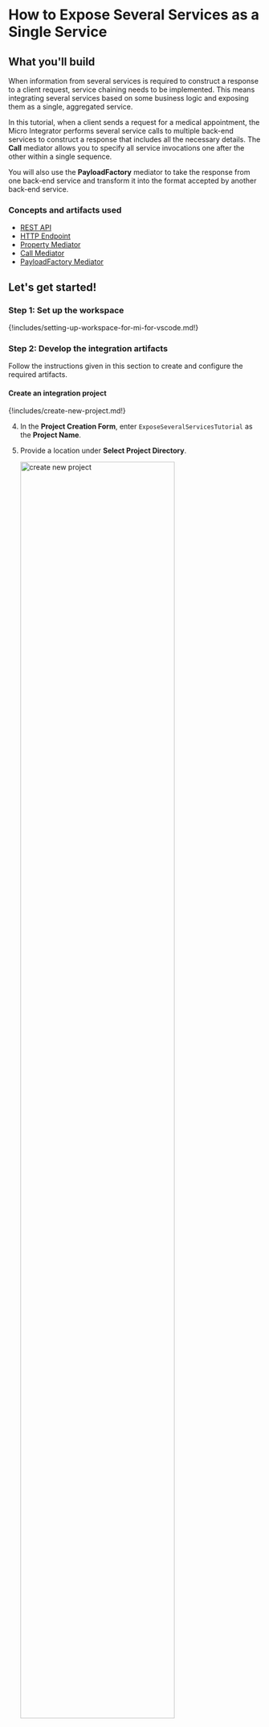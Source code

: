 # How to Expose Several Services as a Single Service

## What you'll build

When information from several services is required to construct a response to a client request, service chaining needs to be implemented. This means integrating several services based on some business logic and exposing them as a single, aggregated service.

In this tutorial, when a client sends a request for a medical appointment, the Micro Integrator performs several service calls to multiple back-end services to construct a response that includes all the necessary details. The **Call** mediator allows you to specify all service invocations one after the other within a single sequence.

You will also use the **PayloadFactory** mediator to take the response from one back-end service and transform it into the format accepted by another back-end service.

### Concepts and artifacts used

-   [REST API]({{base_path}}/reference/synapse-properties/rest-api-properties)
-   [HTTP Endpoint]({{base_path}}/reference/synapse-properties/endpoint-properties)
-   [Property Mediator]({{base_path}}/reference/mediators/property-mediator)
-   [Call Mediator]({{base_path}}/reference/mediators/call-mediator)
-   [PayloadFactory Mediator]({{base_path}}/reference/mediators/payloadfactory-mediator)

## Let's get started!

### Step 1: Set up the workspace

{!includes/setting-up-workspace-for-mi-for-vscode.md!}

### Step 2: Develop the integration artifacts

Follow the instructions given in this section to create and configure the required artifacts.

#### Create an integration project

{!includes/create-new-project.md!}

4. In the **Project Creation Form**, enter `ExposeSeveralServicesTutorial` as the **Project Name**.

5. Provide a location under **Select Project Directory**.

    <a href="{{base_path}}/assets/img/learn/tutorials/exposing-several-services/create-new-project.png"><img src="{{base_path}}/assets/img/learn/tutorials/exposing-several-services/create-new-project.png" alt="create new project" width="80%"></a>

6. Click **Create**.

Now let's start designing the integration by adding the necessary artifacts.

#### Create new Endpoints

Let's create three HTTP endpoints to represent all three back-end services: Hospital Service, Channeling Service, and Payment Service.

1. Navigate to the **MI Project Explorer** > **Endpoints**.

    <a href="{{base_path}}/assets/img/develop/create-artifacts/create-endpoint/create-new-endpoint.png"><img src="{{base_path}}/assets/img/develop/create-artifacts/create-endpoint/create-new-endpoint.png" alt="create new endpoint" width="30%"></a>

2. Hover over **Endpoints** and click the **+** icon that appears.

    <a href="{{base_path}}/assets/img/learn/tutorials/add-endpoint.png"><img src="{{base_path}}/assets/img/learn/tutorials/add-endpoint.png" alt="Add endpoint" width="30%"></a>

3. Next, select **HTTP Endpoint** type from the **Create Endpoint Artifact** interface.

    <a href="{{base_path}}/assets/img/develop/mi-for-vscode/qsg/create-http-endpoint.png"><img src="{{base_path}}/assets/img/develop/mi-for-vscode/qsg/create-http-endpoint.png" alt="Create HTTP Endpoint" width="60%"></a>

4. In the **HTTP Endpoint Form** that appears, specify the following values to create the new endpoint.

    <table>
        <tr>
            <th>Property</th>
            <th>Value</th>
            <th>Description</th>
        </tr>
        <tr>
            <td>Endpoint Name </td>
            <td>
                <code>HospitalServicesEP</code>
            </td>
            <td>
                This is a single endpoint configured to forward requests to the relevant hospital by reading the hospital specified in the request payload.
            </td>
        </tr>
        <tr>
            <td>URI Template</td>
            <td>
                <code>http://localhost:9090/{uri.var.hospital}/categories/{uri.var.category}/reserve</code>
            </td>
            <td>
                The template for the request URL expected by the back-end service. The following two variables will be replaced by the corresponding values in the request message:
                <ul>
                  <li>{uri.var.hospital}</li>
                  <li>{uri.var.category}</li>
                </ul>
            </td>
        </tr>
        <tr>
            <td>Method</td>
            <td>
                <code>POST</code>
            </td>
            <td>
                Endpoint HTTP REST Method.
            </td>
        </tr>
    </table>

5.  Click **Create**.
   
6.  Create another **HTTP Endpoint** for the Channeling back-end service and specify the details given below:
   
    <table>
        <tr>
            <th>Property</th>
            <th>Value</th>
            <th>Description</th>
        </tr>
        <tr>
            <td>Endpoint Name</td>
            <td>`ChannelingFeeEP`</td>
            <td>The name of the endpoint.</td>
        </tr>
        <tr>
            <td>URI Template</td>
            <td><code>http://localhost:9090/{uri.var.hospital}/categories/appointments/{uri.var.appointment_id}/fee</code></td>
            <td>
                The template for the request URL expected by the back-end service. The following two variables will be replaced by the corresponding values in the request message:
                <ul>
                  <li>{uri.var.hospital}: This will be the hospital ID extracted from the original request payload.</li>
                  <li>{uri.var.appointment_id}: This will be the appointment ID extracted from the response payload that is received from the hospital service.</li>
                </ul>
            </td>
        </tr>
        <tr>
            <td>Method</td>
            <td>
                <code>GET</code>
            </td>
            <td>
                This endpoint artifact will be used to get information from the back-end service.
            </td>
        </tr>
    </table>

7.  Click **Create**.

8.  Create another **HTTP Endpoint** for the Settle Payment back-end service and specify the details given below:
   
    <table>
        <tr>
            <th>Property</th>
            <th>Value</th>
            <th>Description</th>
        </tr>
        <tr>
            <td>Endpoint Name</td>
            <td>`SettlePaymentEP`</td>
            <td>The name of the endpoint.</td>
        </tr>
        <tr>
            <td>URI Template</td>
            <td><code>http://localhost:9090/healthcare/payments</code></td>
            <td>
                The template for the request URL expected by the back-end service.
            </td>
        </tr>
        <tr>
            <td>Method</td>
            <td>
                <code>POST </code>
            </td>
            <td>
                This endpoint artifact will be used to post information to the back-end service.
            </td>
        </tr>
    </table>

9.  Click **Create**.

You have now created the endpoints that are required for this tutorial.

#### Create a REST API

1. Go to **MI Project Explorer** > **APIs**.

    <a href="{{base_path}}/assets/img/develop/create-artifacts/create-rest-api/create-rest-api.png"><img src="{{base_path}}/assets/img/develop/create-artifacts/create-rest-api/create-rest-api.png" alt="create new api" width="30%"></a>

2. Hover over **APIs** and click the **+** icon that appears to open the **API Form**.

    <a href="{{base_path}}/assets/img/learn/tutorials/add-api.png"><img src="{{base_path}}/assets/img/learn/tutorials/add-api.png" alt="add API" width="30%"></a>

3. Specify values for the required REST API properties:
    <table>
      <tr>
        <th>Property</th>
        <th>Value</th>
        <th>Description</th>
      </tr>
      <tr>
        <td>Name</td>
        <td><code>HealthcareAPI</code></td>
        <td>
          The name of the REST API.
        </td>
      </tr>
      <tr>
        <td>Context</td>
        <td><code>/healthcare </code></td>
        <td>
          Here you are anchoring the API in the <code>/healthcare </code> context. This will become part of the name of the generated URL used by the client when sending requests to the Healthcare service. For example, setting the context to /healthcare means that the API will only handle HTTP requests where the URL path starts with <code>http://host:port/healthcare<code>.
        </td>
      </tr>
    <table>                                                    
    <a href="{{base_path}}/assets/img/learn/tutorials/sending-simple-message-to-service/synapse-api-artifact.png"><img src="{{base_path}}/assets/img/learn/tutorials/sending-simple-message-to-service/synapse-api-artifact.png" alt="synapse API artifact" width="80%"></a>               

4. Click **Create**. This opens the **Service Designer** interface.

    You can now start configuring the API resource.

5. Click on the `GET` API resource under **Available resources** on the **Service Designer**.

    You will now see the graphical view of the `HealthcareAPI` with its default API Resource.

6. Click the **Edit** icon to edit the API resource.

    <a href="{{base_path}}/assets/img/learn/tutorials/sending-simple-message-to-service/edit-icon.png"><img src="{{base_path}}/assets/img/learn/tutorials/sending-simple-message-to-service/edit-icon.png" alt="edit icon" width="80%"></a>

7. Specify values for the required resource properties:

    <table>
    <tr>
        <th>Property</th>
        <th>Value</th>
        <th>Description</th>
    </tr>
    <tr>
        <td>URI-Template</td>
        <td><code>/categories/{category}/reserve</code></td>
        <td>
            The request URL should match this template. The {category} variable will be replaced with the value sent in the request.
        </td>
    </tr>
    <tr>
        <td>Url Style</td>
        <td>`URI_TEMPLATE`</td>
        <td>
            You can now specify dynamic variables to extract values from the request URL.
        </td>
    </tr>
    <tr>
        <td>Methods</td>
        <td>
            `POST`
        </td>
        <td>
            This API resource will accept POST requests.
        </td>
    </tr>
    </table>
8. Click **Update**.

#### Update the mediation flow

You can now start updating the API resource with the mediation flow.

1. To get started, click on the **+** icon to add the first mediator to the sequence.

2. Select **Property** mediator from the **Mediators** palette. This is used to extract the hospital name that is sent in the request payload. 
   
    <a href="{{base_path}}/assets/img/learn/tutorials/exposing-several-services/add-property-mediator.png"><img src="{{base_path}}/assets/img/learn/tutorials/exposing-several-services/add-property-mediator.png" alt="add property mediator" width="80%"></a>

3. With the **Property** mediator selected, access the **Properties** tab and give the following details:
  <table>
  <tr>
  <th>Property</th>
  <th>Value</th>
  <th>Description</th>
  </tr>
  <tr>
  <td>Property Name</td>
  <td><code>uri.var.hospital</code></td>
  <td>The name that will be used to refer to this property's values.</td>
  </tr>
  <tr>
  <td>Property Action</td>
  <td><code>set</code></td>
  <td>The property action.</td>
  </tr>
  <tr>
  <td>Property Data Type</td>
  <td><code>String</code></td>
  <td>The property data type.</td>
  </tr>
  <tr>
  <td>Property Scope</td>
  <td><code>default</code></td>
  <td>The scope of the property.</td>
  </tr>
  <tr>
  <td>Value (Expression)</td>
  <td><code>json-eval(&#36;.hospital_id)</code></td>
  <td>
  <ol>
  <li>
  Click the <strong>Ex</strong> button before the <b>Value</b> field. This specifies the value type as <i>expression</i>.
  </li>
  <li>
  Enter <code>json-eval($.hospital_id)</code> as the expression value.
  </li>
  </ol>
  <b>Note</b>:
  This is the JSONPath expression that will extract the hospital from the request payload.
  </td>
  </tr>
  </table>

4. Click **Submit**.

5. Add a new **Property** mediator just after the previous property mediator. This will retrieve and store the card number that was sent to the request payload.

6. With the **Property** mediator selected, access the Properties tab and specify the following details:
  <table>
  <tr>
  <th>Property</th>
  <th>Value</th>
  <th>Description</th>
  </tr>
  <tr>
  <td>Property Name</td>
  <td><code>card_number</code></td>
  <td>The name of the property, which will be used to refer to this property.</td>
  </tr>
  <tr>
  <td>Property Action</td>
  <td><code>set</code></td>
  <td>The property action.</td>
  </tr>
  <tr>
  <td>Property Data Type</td>
  <td><code>String</code></td>
  <td>The property data type.</td>
  </tr>
  <tr>
  <td>Value (Expression)</td>
  <td><code>json-eval(&#36;.cardNo)</code></td>
  <td>
  <ol>
  <li>Click the <strong>Ex</strong> button before the <b>Value</b> field. This specifies the value type as <i>expression</i>.</li>
  <li>Enter <code>json-eval($.cardNo)</code> as the expression value.</li>
  </ol>
  <b>Note</b>:
  This is the JSONPath expression that will extract the card number from the request payload.
  </td>
  </tr>
  <tr>
  <td>Description</td>
  <td>Get Card Number</td>
  <td>The description of the property.</td>
  </tr>
  </table>

7. Add a **Call** mediator from the **Mediators** palette. In the sequence palette, specify the endpoint as `HospitalServicesEP`. Click **Submit**.

    !!! Info
        Using the **Call** mediator allows us to define other service invocations following this mediator.
  
    !!! Note
        The following response will be returned from GrandOakEP, ClemencyEP, or PineValleyEP:
        ```json
        {
            "appointmentNumber": 1,
            "doctor": {
                "name": "thomas collins",
                "hospital": "grand oak community hospital",
                "category": "surgery",
                "availability": "9.00 a.m - 11.00 a.m",
                "fee": 7000.0
            },
            "patient": {
                "name": "John Doe",
                "dob": "1990-03-19",
                "ssn": "234-23-525",
                "address": "California",
                "phone": "8770586755",
                "email": "johndoe@gmail.com"
            },
            "fee": 7000.0,
            "confirmed": false
        }
        ```
        Let's use Property mediators to retrieve and store the values that you get from the response you receive from GrandOakEP, ClemencyEP, or PineValleyEP.

    <a href="{{base_path}}/assets/img/learn/tutorials/exposing-several-services/add-call-mediator.png"><img src="{{base_path}}/assets/img/learn/tutorials/exposing-several-services/add-call-mediator.png" alt="add call mediator" width="80%"></a>

8. Add another **Property** mediator after **Call** mediator to retrieve and store the value sent as `appointmentNumber`.

9. With the **Property** mediator selected, access the Properties tab and specify the following details:
  <table>
  <thead>
  <tr>
  <th>Property</th>
  <th>Value</th>
  <th>Description</th>
  </tr>
  </thead>
  <tbody>
  <tr>
  <td>Property Name</td>
  <td><code>uri.var.appointment_id</code></td>
  <td>This value is used when invoking <b>ChannelingFeeEP</b></td>
  </tr>
  <tr>
  <td>Property Action</td>
  <td><p>Select <strong>set</strong></p></td>
  <td>The action of the property</td>
  </tr>
  <tr>
  <td>Property Data Type</td>
  <td><code>String</code></td>
  <td>The property data type.</td>
  </tr>
  <tr>
  <td>Value (Expression)</td>
  <td><code>json-eval(&#36;.appointmentNumber)</code></td>
  <td>
  <ol>
  <li>Click the <strong>Ex</strong> button before the <b>Value</b> field. This specifies the value type as <i>expression</i>.</li>
  <li>Enter <code>json-eval($.appointmentNumber)</code> as the expression value.</li>
  </ol>
  <b>Note</b>:
  This is the JSONPath expression that will extract the appointment number from the request payload.
  </td>
  </tr>
  <tr>
  <td>Description</td>
  <td>Get Appointment Number</td>
  <td>The description of the property.</td>
  </tr>
  </tbody>
  </table>

10. Similarly, add two more **Property** mediators. They will retrieve and store the `doctor` details and `patient` details respectively from the response that is received from GrandOakEP, ClemencyEP, or PineValleyEP.

    - To store `doctor` details:

        <table>
        <tr>
        <th>Property</th>
        <th>Value</th>
        <th>Description</th>
        </tr>
        <tr>
        <td>Property Name</td>
        <td>
        <code>doctor_details</code>
        </td>
        <td>
        The property name that will be used to refer to this property.
        </td>
        </tr>
        <tr>
        <td>Property Action</td>
        <td>
        <strong>set</strong>
        </td>
        <td>
        The property action name.
        </td>
        </tr>
        <tr>
        <td>Property Data Type</td>
        <td><code>String</code></td>
        <td>The property data type.</td>
        </tr>
        <tr>
        <td>Value (Expression)</td>
        <td><code>json-eval(&#36;.doctor)</code></td>
        <td>
        <ol>
        <li>Click the <strong>Ex</strong> button before the <b>Value</b> field. This specifies the value type as <i>expression</i>.</li>
        <li>Enter <code>json-eval($.doctor)</code> as the expression value.</li>
        </ol>
        <b>Note</b>:
        This is the JSONPath expression that will extract the doctor details from the request payload.
        </td>
        </tr>
        <tr>
        <td>Description</td>
        <td>
        Get Doctor Details
        </td>
        <td>The description of the property.</td>
        </tr>
        </table>

    - To store `patient` details:

        <table>
        <tr>
        <th>Property</th>
        <th>Value</th>
        <th>Description</th>
        </tr>
        <tr>
        <td>Property Name</td>
        <td>
        Enter <code>patient_details</code>
        </td>
        <td>
        The property name that will be used to refer to this property.
        </td>
        </tr>
        <tr>
        <td>Property Action</td>
        <td>
        Select <strong>set</strong>
        </td>
        <td>
        The property action name.
        </td>
        </tr>
        <tr>
        <td>Property Data Type</td>
        <td><code>String</code></td>
        <td>The property data type.</td>
        </tr>
        <tr>
        <td>Value (Expression)</td>
        <td><code>json-eval(&#36;.patient)</code></td>
        <td>
        <ol>
        <li>Click the <strong>Ex</strong> button before the <b>Value</b> field. This specifies the value type as <i>expression</i>.</li>
        <li>Enter <code>json-eval($.patient)</code> as the expression value.</li>
        </ol>
        <b>Note</b>:
        This is the JSONPath expression that will extract the patient details from the request payload.
        </td>
        </tr>
        <tr>
        <td>Description</td>
        <td>
        Get Patient Details
        </td>
        <td>The description of the property.</td>
        </tr>
        </table>  

11. Add a **Call** mediator from the **Mediators** palette. In the sequence palette specify the endpoint as `ChannelingFeeEP`. Click **Submit**.

    !!! Note
        The following response that is received from ChannelingFeeEP:
        ```json
        {
            "patientName": " John Doe ",
            "doctorName": "thomas collins",
            "actualFee": "7000.0"
        }
        ```  

12. Add a **Property** mediator adjoining the **Call** mediator box to retrieve and store the value sent as `actualFee`. 

13. Access the **Property** tab of the mediator and specify the following details:
  <table>
  <tr>
  <th>Property</th>
  <th>Value</th>
  <th>Description</th>
  </tr>
  <tr>
  <td>Property Name</td>
  <td><code>actual_fee</code></td>
  <td>This value is used when invoking the SettlePaymentEP. The property name that will be used to refer to this property.</td>
  </tr>
  <tr>
  <td>Property Action</td>
  <td><code>set</code></td>
  <td>The property action name.</td>
  </tr>
  <tr>
  <td>Property Data Type</td>
  <td><code>String</code></td>
  <td>The property data type.</td>
  </tr>
  <tr>
  <td>Value (Expression)</td>
  <td>`json-eval($.actualFee)`</td>
  <td>
  <ol>
  <li>Click the <strong>Ex</strong> button before the <b>Value</b> field. This specifies the value type as <i>expression</i>.</li>
  <li>Enter `json-eval($.actualFee)` as the expression value.</li>
  </ol>
  </td>
  </tr>
  <tr>
  <td>Description</td>
  <td>Get Actual Fee</td>
  <td>The description of the property.</td>
  </tr>
  </table>

14.  Let's use the **PayloadFactory** mediator to construct the following message payload for the request sent to SettlePaymentEP.

    ```json
    {
        "appointmentNumber": 2,
        "doctor": {
            "name": "thomas collins",
            "hospital": "grand oak community hospital",
            "category": "surgery",
            "availability": "9.00 a.m - 11.00 a.m",
            "Fee": 7000.0
        },
        "patient": {
            "name": "John Doe",
            "dob": "1990-03-19",
            "ssn": "234-23-525",
            "address": "California",
            "phone": "8770586755",
            "email": "johndoe@gmail.com"
        },
        "fee": 7000.0,
        "Confirmed": false,
        "card_number": "1234567890"
    }
    ```

15.  Add a **PayloadFactory** mediator next to the **Property** mediator to construct the above message payload.

    <a href="{{base_path}}/assets/img/learn/tutorials/exposing-several-services/add-payload-mediator.png"><img src="{{base_path}}/assets/img/learn/tutorials/exposing-several-services/add-payload-mediator.png" alt="add payload mediator" width="80%"></a>

16.  With the **PayloadFactory** mediator selected, access the properties tab of the mediator and specify the following details:
  <table>
  <tr>
  <th>Property</th>
  <th>Description</th>
  </tr>
  <tr>
  <td>Payload Format</td>
  <td>Select <code>Inline</code></td>
  </tr>
  <tr>
  <td>Media Type</td>
  <td>Select <code>json</code></td>
  </tr>
  <tr>
  <td>Payload</td>
  <td>
  ```json 
  {"appointmentNumber":$1, "doctor":$2, "patient":$3, "fee":$4, "confirmed":"false", "card_number":"$5"}
  ```
  This is the message payload to send with the request to SettlePaymentEP. In this payload, $1, $2, $3, $4, and $5 indicate variables.
  </td>
  </tr>
  </table>

17.  To add the arguments for the **PayloadFactory** mediator:
  1. Click the **Add Parameter** in the **Args** field to open the **PayloadFactoryArgument** dialog.
  2. Enter the following information in the **PayloadFactoryArgument** dialog box. This provides the argument that defines the actual value of the first variable (used in the format definition given in the previous step).
    <table>
    <tr>
    <th>Property</th>
    <th>Description</th>
    </tr>
    <tr>
    <td>Argument Value</td>
    <td>
    <div class="content-wrapper">
    <p>Follow the steps given below to specify the expression:</p>
    <ol>
    <li>Click the <strong>Ex</strong> button before the <b>Value</b> field. This specifies the value type as <i>expression</i>.</li>
    </li>
    <li>
    Enter <code>$ctx:uri.var.appointment_id</code> as the expression.
    Note that the `$ctx` method is similar to using the <code>get-property</code> method. This method checks in the message context.
    </li>
    </ol>
    </div>
    </td>
    </tr>
    <tr>
    <td>
    Evaluator
    </td>
    <td>
    Select <code>xml</code>.</br></br>
    This indicates that the expression is provided in XML.
    </td>
    </tr>
    </table>

    <a href="{{base_path}}/assets/img/learn/tutorials/exposing-several-services/payload-parameter.png"><img src="{{base_path}}/assets/img/learn/tutorials/exposing-several-services/payload-parameter.png" alt="payload mediator parameters" width="30%"></a>

18.  Click **Save**.

19. Similarly, click **Add Parameter** and add more arguments to define the other variables that are used in the message payload format definition. Use the following as the **Value** for each of them:

    -   `$ctx:doctor_details`  
    -   `$ctx:patient_details`  
    -   `$ctx:actual_fee`  
    -   `$ctx:card_number` 
 
20. Click **Submit**.

21. Add a **Call** mediator from the **Mediators** palette.In the sequence palette specify the endpoint as `SettlePaymentEP`. Click **Submit**.

22. Add a **Respond** mediator to send the response to the client. 

### Step 3: Build and run the artifacts

{!includes/build-and-run-artifacts.md!}

### Step 4: Test the use case

Let's test the use case by sending a simple client request that invokes the service.

#### Start the back-end service

1. Download the JAR file of the back-end service from [here](https://github.com/wso2-docs/WSO2_EI/blob/master/Back-End-Service/Hospital-Service-JDK11-2.0.0.jar).
2. Open a terminal, navigate to the location where you saved the back-end service.
3. Execute the following command to start the service:

    ```bash
    java -jar Hospital-Service-JDK11-2.0.0.jar
    ```

#### Send the client request

Let's send a request to the API resource. You can use Postman or any other **HTTP Client**:

1. Open the Postman application. If you do not have the application, download it from here : [Postman](https://www.postman.com/downloads/)

2. Add the request information as given below and click the <b>Send</b> button.
    
    <table>
        <tr>
            <th>Method</th>
            <td>
               <code>POST</code> 
            </td>
        </tr>
        <tr>
            <th>Headers</th>
            <td>
              <code>Content-Type=application/json</code>
            </td>
        </tr>
        <tr>
            <th>URL</th>
            <td><code>http://localhost:8290/healthcare/categories/surgery/reserve</code></br></br>
              <ul>
                <li>
                  The URI-Template format that is used in this URL was defined when creating the API resource:
          <code>http://<host>:<port>/categories/{category}/reserve</code>
                </li>
              </ul>
            </td>
        </tr>
        <tr>
            <th>Body</th>
            <td>
            <div>
              <code>
                {
                  "patient": {
                  "name": "John Doe",
                  "dob": "1940-03-19",
                  "ssn": "234-23-525",
                  "address": "California",
                  "phone": "8770586755",
                  "email": "johndoe@gmail.com",
                  "cardNo": "7844481124110331"
                  },
                  "doctor": "thomas collins",
                  "hospital_id": "grandoaks",
                  "hospital": "grand oak community hospital",
                  "appointment_date": "2025-04-02"
                }
              </code>
            </div></br>
            <ul>
              <li>
                This JSON payload contains details of the appointment reservation, which includes patient details, doctor, hospital, and date of appointment.
              </li>
            </ul>
        </tr>
     </table>
     
If you want to send the client request from your terminal:

1. Install and set up [cURL](https://curl.haxx.se/) as your REST client.
2. Create a JSON file named `request.json` with the following request payload.

    ```json
    {
      "patient": {
      "name": "John Doe",
      "dob": "1940-03-19",
      "ssn": "234-23-525",
      "address": "California",
      "phone": "8770586755",
      "email": "johndoe@gmail.com"
      },
      "doctor": "thomas collins",
      "hospital_id": "grandoaks",
      "hospital": "grand oak community hospital",
      "cardNo": "7844481124110331",
      "appointment_date": "2025-04-02"
    }
    ```
3. Open a terminal and navigate to the directory where you have saved the `request.json` file.

4. Execute the following command.

    ```bash
    curl -v -X POST --data @request.json  http://localhost:8290/healthcare/categories/surgery/reserve  --header "Content-Type:application/json"
    ```

#### Analyze the response

You will see the response received to your <b>HTTP Client</b>:

```json
{
"patient":"John Doe",
"actualFee":7000.0,
"discount":20,
"discounted":5600.0,
"paymentID":"480fead2-e592-4791-941a-690ad1363802",
"status":"Settled"
}
```

You have now explored how the Micro Integrator can perform service chaining using the **Call** mediator and transform message payloads from one format to another using the **PayloadFactory** mediator.
